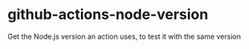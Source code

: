 # github-actions-node-version
Get the Node.js version an action uses, to test it with the same version
